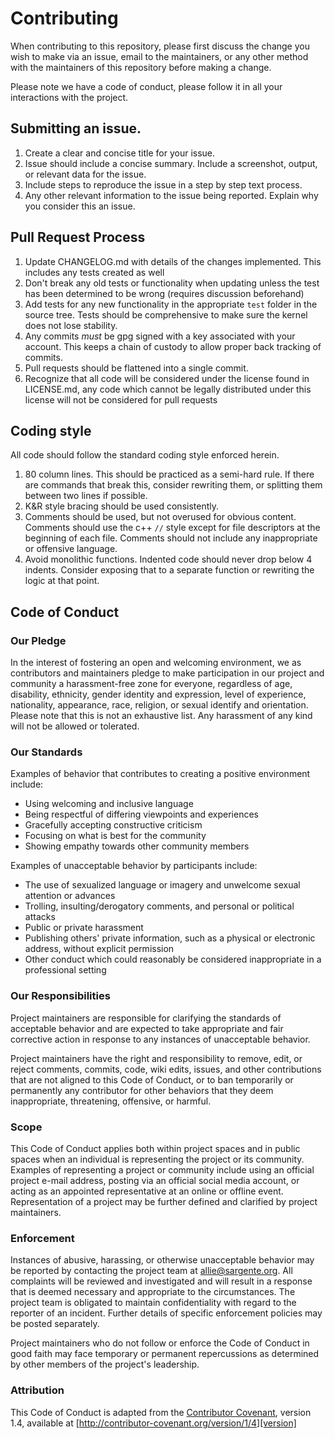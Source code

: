 # Contributing

When contributing to this repository, please first discuss the change you
wish to make via an issue, email to the maintainers, or any other method
with the maintainers of this repository before making a change.

Please note we have a code of conduct, please follow it in all your
interactions with the project.

## Submitting an issue.

1.  Create a clear and concise title for your issue.
2.  Issue should include a concise summary. Include a screenshot, output, or
    relevant data for the issue.
3.  Include steps to reproduce the issue in a step by step text process.
4.  Any other relevant information to the issue being reported. Explain why
    you consider this an issue.

## Pull Request Process

1.  Update CHANGELOG.md with details of the changes implemented. This includes
    any tests created as well
2.  Don't break any old tests or functionality when updating unless the test has
    been determined to be wrong (requires discussion beforehand)
3.  Add tests for any new functionality in the appropriate `test` folder
    in the source tree. Tests should be comprehensive to make sure the kernel
    does not lose stability.
4.  Any commits *must* be gpg signed with a key associated with your account.
    This keeps a chain of custody to allow proper back tracking of commits.
5.  Pull requests should be flattened into a single commit.
6.  Recognize that all code will be considered under the license found in 
    LICENSE.md, any code which cannot be legally distributed under this license
    will not be considered for pull requests

## Coding style
All code should follow the standard coding style enforced herein.

1.  80 column lines. This should be practiced as a semi-hard rule. If there are
    commands that break this, consider rewriting them, or splitting them between
    two lines if possible.
2.  K&R style bracing should be used consistently.
3.  Comments should be used, but not overused for obvious content. Comments
    should use the c++ `//` style except for file descriptors at the beginning
    of each file. Comments should not include any inappropriate or offensive
    language.
4.  Avoid monolithic functions. Indented code should never drop below 4 indents.
    Consider exposing that to a separate function or rewriting the logic at that
    point.

## Code of Conduct

### Our Pledge

In the interest of fostering an open and welcoming environment, we as
contributors and maintainers pledge to make participation in our project and
community a harassment-free zone for everyone, regardless of age, disability,
ethnicity, gender identity and expression, level of experience, nationality,
appearance, race, religion, or sexual identify and orientation. Please note that
this is not an exhaustive list. Any harassment of any kind will not be allowed
or tolerated.

### Our Standards
Examples of behavior that contributes to creating a positive environment
include:

* Using welcoming and inclusive language
* Being respectful of differing viewpoints and experiences
* Gracefully accepting constructive criticism
* Focusing on what is best for the community
* Showing empathy towards other community members

Examples of unacceptable behavior by participants include:

* The use of sexualized language or imagery and unwelcome sexual attention or
advances
* Trolling, insulting/derogatory comments, and personal or political attacks
* Public or private harassment
* Publishing others' private information, such as a physical or electronic
  address, without explicit permission
* Other conduct which could reasonably be considered inappropriate in a
  professional setting

### Our Responsibilities

Project maintainers are responsible for clarifying the standards of acceptable
behavior and are expected to take appropriate and fair corrective action in
response to any instances of unacceptable behavior.

Project maintainers have the right and responsibility to remove, edit, or
reject comments, commits, code, wiki edits, issues, and other contributions
that are not aligned to this Code of Conduct, or to ban temporarily or
permanently any contributor for other behaviors that they deem inappropriate,
threatening, offensive, or harmful.

### Scope

This Code of Conduct applies both within project spaces and in public spaces
when an individual is representing the project or its community. Examples of
representing a project or community include using an official project e-mail
address, posting via an official social media account, or acting as an appointed
representative at an online or offline event. Representation of a project may be
further defined and clarified by project maintainers.

### Enforcement

Instances of abusive, harassing, or otherwise unacceptable behavior may be
reported by contacting the project team at allie@sargente.org. All
complaints will be reviewed and investigated and will result in a response that
is deemed necessary and appropriate to the circumstances. The project team is
obligated to maintain confidentiality with regard to the reporter of an incident.
Further details of specific enforcement policies may be posted separately.

Project maintainers who do not follow or enforce the Code of Conduct in good
faith may face temporary or permanent repercussions as determined by other
members of the project's leadership.

### Attribution

This Code of Conduct is adapted from the [Contributor Covenant][homepage], version 1.4,
available at [http://contributor-covenant.org/version/1/4][version]

[homepage]: http://contributor-covenant.org
[version]: http://contributor-covenant.org/version/1/4/
